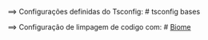 ==> Configurações definidas do Tsconfig: # tsconfig bases


==> Configuração de limpagem de codigo com: # [Biome](https://biomejs.dev/pt-br/guides/getting-started/)